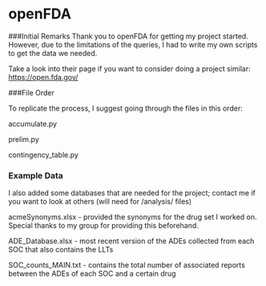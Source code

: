# openFDA

###Initial Remarks
Thank you to openFDA for getting my project started. However, due to the limitations of the queries, I had to write my own scripts to get the data we needed.

Take a look into their page if you want to consider doing a project similar: https://open.fda.gov/


###File Order

To replicate the process, I suggest going through the files in this order:

accumulate.py

prelim.py

contingency_table.py


### Example Data

I also added some databases that are needed for the project; contact me if you want to look at others (will need for /analysis/ files)

acmeSynonyms.xlsx - provided the synonyms for the drug set I worked on. Special thanks to my group for providing this beforehand.

ADE_Database.xlsx - most recent version of the ADEs collected from each SOC that also contains the LLTs

SOC_counts_MAIN.txt - contains the total number of associated reports between the ADEs of each SOC and a certain drug


